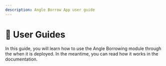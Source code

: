 ```yaml
---
description: Angle Borrow App user guide
---
```


# 📔 User Guides

In this guide, you will learn how to use the Angle Borrowing module through the when it is deployed. In the meantime, you can read how it works in the documentation. 

